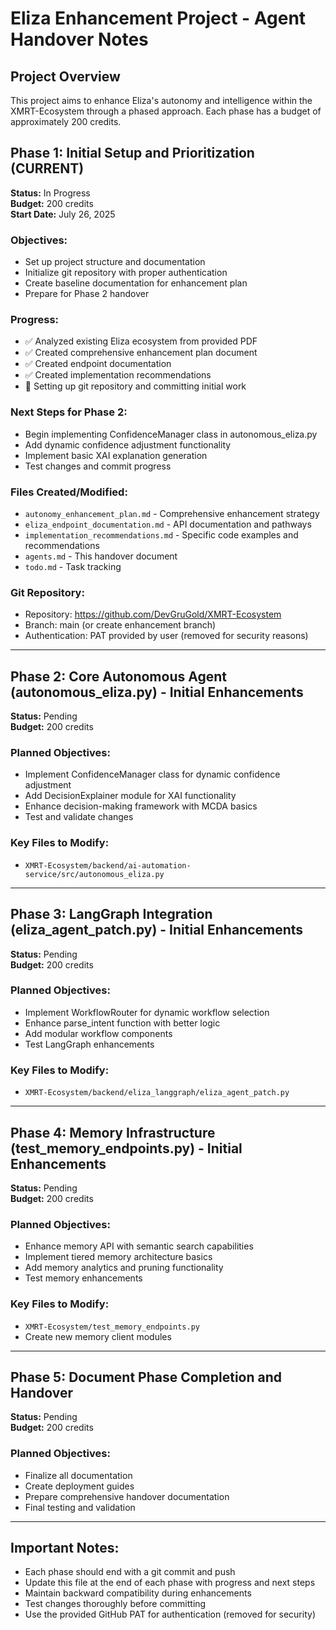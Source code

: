 # Eliza Enhancement Project - Agent Handover Notes

## Project Overview
This project aims to enhance Eliza's autonomy and intelligence within the XMRT-Ecosystem through a phased approach. Each phase has a budget of approximately 200 credits.

## Phase 1: Initial Setup and Prioritization (CURRENT)
**Status:** In Progress  
**Budget:** 200 credits  
**Start Date:** July 26, 2025  

### Objectives:
- Set up project structure and documentation
- Initialize git repository with proper authentication
- Create baseline documentation for enhancement plan
- Prepare for Phase 2 handover

### Progress:
- ✅ Analyzed existing Eliza ecosystem from provided PDF
- ✅ Created comprehensive enhancement plan document
- ✅ Created endpoint documentation
- ✅ Created implementation recommendations
- 🔄 Setting up git repository and committing initial work

### Next Steps for Phase 2:
- Begin implementing ConfidenceManager class in autonomous_eliza.py
- Add dynamic confidence adjustment functionality
- Implement basic XAI explanation generation
- Test changes and commit progress

### Files Created/Modified:
- `autonomy_enhancement_plan.md` - Comprehensive enhancement strategy
- `eliza_endpoint_documentation.md` - API documentation and pathways
- `implementation_recommendations.md` - Specific code examples and recommendations
- `agents.md` - This handover document
- `todo.md` - Task tracking

### Git Repository:
- Repository: https://github.com/DevGruGold/XMRT-Ecosystem
- Branch: main (or create enhancement branch)
- Authentication: PAT provided by user (removed for security reasons)

---

## Phase 2: Core Autonomous Agent (autonomous_eliza.py) - Initial Enhancements
**Status:** Pending  
**Budget:** 200 credits  

### Planned Objectives:
- Implement ConfidenceManager class for dynamic confidence adjustment
- Add DecisionExplainer module for XAI functionality
- Enhance decision-making framework with MCDA basics
- Test and validate changes

### Key Files to Modify:
- `XMRT-Ecosystem/backend/ai-automation-service/src/autonomous_eliza.py`

---

## Phase 3: LangGraph Integration (eliza_agent_patch.py) - Initial Enhancements
**Status:** Pending  
**Budget:** 200 credits  

### Planned Objectives:
- Implement WorkflowRouter for dynamic workflow selection
- Enhance parse_intent function with better logic
- Add modular workflow components
- Test LangGraph enhancements

### Key Files to Modify:
- `XMRT-Ecosystem/backend/eliza_langgraph/eliza_agent_patch.py`

---

## Phase 4: Memory Infrastructure (test_memory_endpoints.py) - Initial Enhancements
**Status:** Pending  
**Budget:** 200 credits  

### Planned Objectives:
- Enhance memory API with semantic search capabilities
- Implement tiered memory architecture basics
- Add memory analytics and pruning functionality
- Test memory enhancements

### Key Files to Modify:
- `XMRT-Ecosystem/test_memory_endpoints.py`
- Create new memory client modules

---

## Phase 5: Document Phase Completion and Handover
**Status:** Pending  
**Budget:** 200 credits  

### Planned Objectives:
- Finalize all documentation
- Create deployment guides
- Prepare comprehensive handover documentation
- Final testing and validation

---

## Important Notes:
- Each phase should end with a git commit and push
- Update this file at the end of each phase with progress and next steps
- Maintain backward compatibility during enhancements
- Test changes thoroughly before committing
- Use the provided GitHub PAT for authentication (removed for security)

